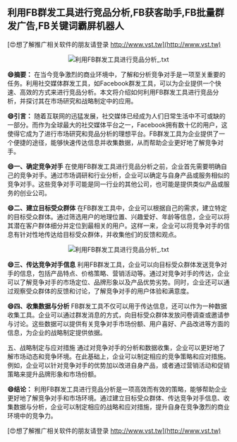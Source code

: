 ## **利用FB群发工具进行竞品分析,FB获客助手,FB批量群发广告,FB关键词霸屏机器人**

[😍想了解推广相关软件的朋友请登录 http://www.vst.tw](http://www.vst.tw)

 <center><img src="https://vst.tw/MP4/tuiguang/png/2.png" alt="利用FB群发工具进行竞品分析_.txt"></center>

**😄摘要：**
在当今竞争激烈的商业环境中，了解和分析竞争对手是一项至关重要的任务。利用社交媒体群发工具，如Facebook群发工具，可以为企业提供一个快速、高效的方式来进行竞品分析。本文将介绍如何利用FB群发工具进行竞品分析，并探讨其在市场研究和战略制定中的应用。

**😄引言：**
随着互联网的迅猛发展，社交媒体已经成为人们日常生活中不可或缺的一部分。而作为全球最大的社交媒体平台之一，Facebook拥有数十亿的用户，这使得它成为了进行市场研究和竞品分析的理想平台。FB群发工具为企业提供了一个便捷的途径，能够快速传达信息并收集数据，从而帮助企业更好地了解竞争对手。

**😄一、确定竞争对手**
在使用FB群发工具进行竞品分析之前，企业首先需要明确自己的竞争对手。通过市场调研和行业分析，企业可以确定与自身产品或服务相似的竞争对手。这些竞争对手可能是同一行业的其他公司，也可能是提供类似产品或服务的创业公司。

**😄二、建立目标受众群体**
在FB群发工具中，企业可以根据自己的需求，建立特定的目标受众群体。通过筛选用户的地理位置、兴趣爱好、年龄等信息，企业可以将其潜在客户群体细分并定位到最相关的用户。这样一来，企业可以将竞争对手的信息有针对性地传达给目标受众群体，并收集他们的反馈和观点。

 <center><img src="https://vst.tw/MP4/tuiguang/png/5.png" alt="利用FB群发工具进行竞品分析_.txt"></center>

**😄三、传达竞争对手信息**
利用FB群发工具，企业可以向目标受众群体发送竞争对手的信息，包括产品特点、价格策略、营销活动等。通过对竞争对手的传达，企业可以了解竞争对手的市场定位、品牌形象以及产品优势劣势。同时，企业还可以通过观察受众群体的反馈和讨论，了解竞争对手的用户体验和满意度。

**😄四、收集数据与分析**
FB群发工具不仅可以用于传达信息，还可以作为一种数据收集工具。企业可以通过群发消息的方式，向目标受众群体发放问卷调查或邀请参与讨论。这些数据可以提供有关竞争对手市场份额、用户喜好、产品改进等方面的信息，为企业的战略制定提供依据。

五、战略制定与应对措施
通过对竞争对手的分析和数据收集，企业可以更好地了解市场动态和竞争环境。在此基础上，企业可以制定相应的竞争策略和应对措施。例如，企业可以针对竞争对手的优势加以改进自身产品，或者通过营销活动和促销策略来提升品牌形象和市场份额。

**😄结论：**
利用FB群发工具进行竞品分析是一项高效而有效的策略，能够帮助企业更好地了解竞争对手和市场环境。通过建立目标受众群体、传达竞争对手信息、收集数据与分析，企业可以制定相应的战略和应对措施，提升自身在竞争激烈的商业环境中的竞争力。

[😍想了解推广相关软件的朋友请登录 http://www.vst.tw](http://www.vst.tw)



